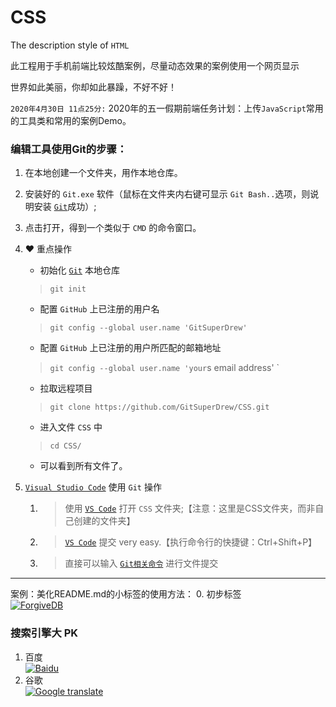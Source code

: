 # CSS
The description style of `HTML`

此工程用于手机前端比较炫酷案例，尽量动态效果的案例使用一个网页显示

世界如此美丽，你却如此暴躁，不好不好！

`2020年4月30日 11点25分:`
    2020年的五一假期前端任务计划：上传`JavaScript`常用的工具类和常用的案例Demo。


### 编辑工具使用Git的步骤：
1. 在本地创建一个文件夹，用作本地仓库。
2. 安装好的 `Git.exe` 软件（鼠标在文件夹内右键可显示 `Git Bash..`选项，则说明安装 [`Git`](https://git-scm.com/)成功）;
3. 点击打开，得到一个类似于 `CMD` 的命令窗口。
4. ♥ 重点操作
    - 初始化 [`Git`](https://git-scm.com/) 本地仓库
    > `git init`
    - 配置 `GitHub` 上已注册的用户名
    > `git config --global user.name 'GitSuperDrew'`
    - 配置 `GitHub` 上已注册的用户所匹配的邮箱地址
    > `git config --global user.name 'your`s email address' `
    - 拉取远程项目
    > `git clone https://github.com/GitSuperDrew/CSS.git`
    - 进入文件 `CSS` 中
    > `cd CSS/`
    - 可以看到所有文件了。

5. [`Visual Studio Code`](https://code.visualstudio.com/) 使用 `Git` 操作
    1. > 使用 [`VS Code`](https://code.visualstudio.com/) 打开 `CSS` 文件夹;【注意：这里是CSS文件夹，而非自己创建的文件夹】
    2. > [`VS Code`](https://code.visualstudio.com/) 提交 very easy.【执行命令行的快捷键：Ctrl+Shift+P】
    3. > 直接可以输入 [`Git相关命令`](https://www.git-scm.com/book/zh/v2) 进行文件提交


<hr/>

案例：美化README.md的小标签的使用方法：
0. 初步标签 <br/>
[![ForgiveDB](https://img.shields.io/badge/ForgiveDB-HuiZ-brightgreen.svg)](https://github.com/hui-z/ForgiveDB)

### 搜索引擎大 PK
1. 百度 <br/>
[![Baidu](https://www.baidu.com/img/baidu_resultlogo@2.png)](https://www.baidu.com/)
2. 谷歌 <br/>
[![Google translate](https://www.gstatic.com/images/branding/googlelogo/svg/googlelogo_clr_74x24px.svg)](https://translate.google.cn/?hl=zh-CN&tab=TT)